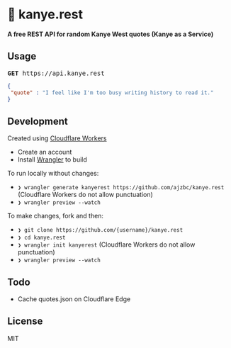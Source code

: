 
  <h1>🌊 kanye.rest</h1>
  <b>A free REST API for random Kanye West quotes (Kanye as a Service)</b>

 <br />

 ## Usage

 <pre><b>GET</b> https://api.kanye.rest</pre>

 ```json
{
  "quote" : "I feel like I'm too busy writing history to read it."
}
```

 ## Development
 Created using [Cloudflare Workers](https://workers.dev)
 <br />
 - Create an account
 - Install [Wrangler](https://github.com/cloudflare/wrangler) to build

 To run locally without changes:
 - `❯ wrangler generate kanyerest https://github.com/ajzbc/kanye.rest` (Cloudflare Workers do not allow punctuation)
 - `❯ wrangler preview --watch`

 To make changes, fork and then:
 - `❯ git clone https://github.com/{username}/kanye.rest`
 - `❯ cd kanye.rest`
 - `❯ wrangler init kanyerest` (Cloudflare Workers do not allow punctuation)
 - `❯ wrangler preview --watch`

## Todo
- Cache quotes.json on Cloudflare Edge

## License

MIT
